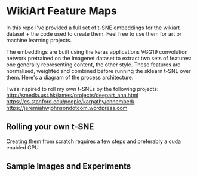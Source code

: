 # WikiArt Feature Maps

In this repo I've provided a full set of t-SNE embeddings for the wikiart dataset + the code used to create them. Feel free to use them for art or machine learning projects.

The embeddings are built using the keras applications VGG19 convolution network pretrained on the Imagenet dataset to extract two sets of features: one generally representing content, the other style. These features are normalised, weighted and combined before running the sklearn t-SNE over them. 
Here's a diagram of the process architecture:



I was inspired to roll my own t-SNEs by the following projects:
http://smedia.ust.hk/james/projects/deepart_ana.html
https://cs.stanford.edu/people/karpathy/cnnembed/
https://jeremiahwjohnsondotcom.wordpress.com

## Rolling your own t-SNE
Creating them from scratch requires a few steps and preferably a cuda enabled GPU.

## Sample Images and Experiments

